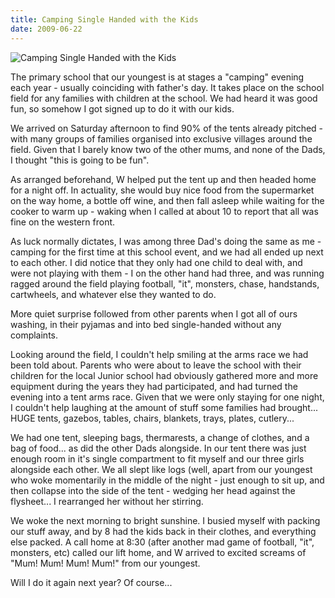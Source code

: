 ```yaml
---
title: Camping Single Handed with the Kids
date: 2009-06-22
---
```


![Camping Single Handed with the Kids](https://source.unsplash.com/0gkw_9fy0eQ/1600x900)

The primary school that our youngest is at stages a "camping" evening each year - usually coinciding with father's day. It takes place on the school field for any families with children at the school. We had heard it was good fun, so somehow I got signed up to do it with our kids.

We arrived on Saturday afternoon to find 90% of the tents already pitched - with many groups of families organised into exclusive villages around the field. Given that I barely know two of the other mums, and none of the Dads, I thought "this is going to be fun".

As arranged beforehand, W helped put the tent up and then headed home for a night off. In actuality, she would buy nice food from the supermarket on the way home, a bottle off wine, and then fall asleep while waiting for the cooker to warm up - waking when I called at about 10 to report that all was fine on the western front.

As luck normally dictates, I was among three Dad's doing the same as me - camping for the first time at this school event, and we had all ended up next to each other. I did notice that they only had one child to deal with, and were not playing with them - I on the other hand had three, and was running ragged around the field playing football, "it", monsters, chase, handstands, cartwheels, and whatever else they wanted to do.

More quiet surprise followed from other parents when I got all of ours washing, in their pyjamas and into bed single-handed without any complaints.

Looking around the field, I couldn't help smiling at the arms race we had been told about. Parents who were about to leave the school with their children for the local Junior school had obviously gathered more and more equipment during the years they had participated, and had turned the evening into a tent arms race. Given that we were only staying for one night, I couldn't help laughing at the amount of stuff some families had brought... HUGE tents, gazebos, tables, chairs, blankets, trays, plates, cutlery...

We had one tent, sleeping bags, thermarests, a change of clothes, and a bag of food... as did the other Dads alongside. In our tent there was just enough room in it's single compartment to fit myself and our three girls alongside each other. We all slept like logs (well, apart from our youngest who woke momentarily in the middle of the night - just enough to sit up, and then collapse into the side of the tent - wedging her head against the flysheet... I rearranged her without her stirring.

We woke the next morning to bright sunshine. I busied myself with packing our stuff away, and by 8 had the kids back in their clothes, and everything else packed. A call home at 8:30 (after another mad game of football, "it", monsters, etc) called our lift home, and W arrived to excited screams of "Mum! Mum! Mum! Mum!" from our youngest.

Will I do it again next year? Of course...